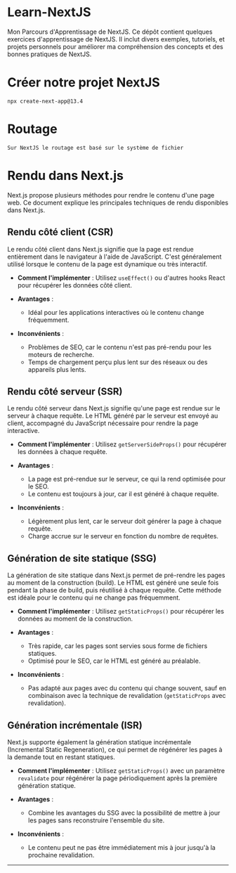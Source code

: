 # Learn-NextJS
Mon Parcours d'Apprentissage de NextJS. Ce dépôt contient quelques exercices d'apprentissage de NextJS. Il inclut divers exemples, tutoriels, et projets personnels pour améliorer ma compréhension des concepts et des bonnes pratiques de NextJS.

# Créer notre projet NextJS
    npx create-next-app@13.4

# Routage
    Sur NextJS le routage est basé sur le système de fichier

# Rendu dans Next.js

Next.js propose plusieurs méthodes pour rendre le contenu d'une page web. Ce document explique les principales techniques de rendu disponibles dans Next.js.

## Rendu côté client (CSR)

Le rendu côté client dans Next.js signifie que la page est rendue entièrement dans le navigateur à l'aide de JavaScript. C'est généralement utilisé lorsque le contenu de la page est dynamique ou très interactif.

- **Comment l'implémenter** : Utilisez `useEffect()` ou d'autres hooks React pour récupérer les données côté client.
  
- **Avantages** :
  - Idéal pour les applications interactives où le contenu change fréquemment.
  
- **Inconvénients** :
  - Problèmes de SEO, car le contenu n'est pas pré-rendu pour les moteurs de recherche.
  - Temps de chargement perçu plus lent sur des réseaux ou des appareils plus lents.

## Rendu côté serveur (SSR)

Le rendu côté serveur dans Next.js signifie qu'une page est rendue sur le serveur à chaque requête. Le HTML généré par le serveur est envoyé au client, accompagné du JavaScript nécessaire pour rendre la page interactive.

- **Comment l'implémenter** : Utilisez `getServerSideProps()` pour récupérer les données à chaque requête.
  
- **Avantages** :
  - La page est pré-rendue sur le serveur, ce qui la rend optimisée pour le SEO.
  - Le contenu est toujours à jour, car il est généré à chaque requête.
  
- **Inconvénients** :
  - Légèrement plus lent, car le serveur doit générer la page à chaque requête.
  - Charge accrue sur le serveur en fonction du nombre de requêtes.

## Génération de site statique (SSG)

La génération de site statique dans Next.js permet de pré-rendre les pages au moment de la construction (build). Le HTML est généré une seule fois pendant la phase de build, puis réutilisé à chaque requête. Cette méthode est idéale pour le contenu qui ne change pas fréquemment.

- **Comment l'implémenter** : Utilisez `getStaticProps()` pour récupérer les données au moment de la construction.
  
- **Avantages** :
  - Très rapide, car les pages sont servies sous forme de fichiers statiques.
  - Optimisé pour le SEO, car le HTML est généré au préalable.
  
- **Inconvénients** :
  - Pas adapté aux pages avec du contenu qui change souvent, sauf en combinaison avec la technique de revalidation (`getStaticProps` avec revalidation).

## Génération incrémentale (ISR)

Next.js supporte également la génération statique incrémentale (Incremental Static Regeneration), ce qui permet de régénérer les pages à la demande tout en restant statiques.

- **Comment l'implémenter** : Utilisez `getStaticProps()` avec un paramètre `revalidate` pour régénérer la page périodiquement après la première génération statique.
  
- **Avantages** :
  - Combine les avantages du SSG avec la possibilité de mettre à jour les pages sans reconstruire l'ensemble du site.
  
- **Inconvénients** :
  - Le contenu peut ne pas être immédiatement mis à jour jusqu'à la prochaine revalidation.

---

